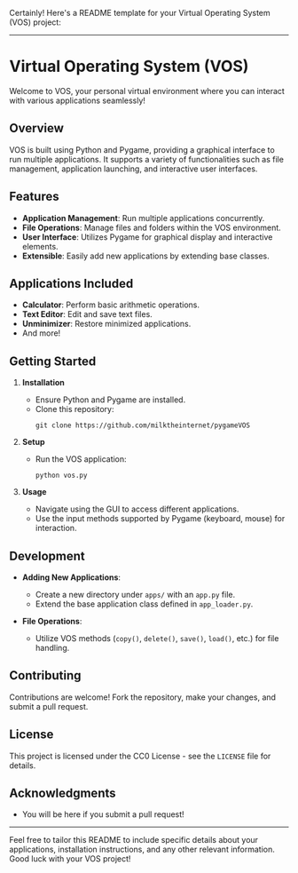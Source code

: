 Certainly! Here's a README template for your Virtual Operating System (VOS) project:

---

# Virtual Operating System (VOS)

Welcome to VOS, your personal virtual environment where you can interact with various applications seamlessly!

## Overview

VOS is built using Python and Pygame, providing a graphical interface to run multiple applications. It supports a variety of functionalities such as file management, application launching, and interactive user interfaces.

## Features

- **Application Management**: Run multiple applications concurrently.
- **File Operations**: Manage files and folders within the VOS environment.
- **User Interface**: Utilizes Pygame for graphical display and interactive elements.
- **Extensible**: Easily add new applications by extending base classes.

## Applications Included

- **Calculator**: Perform basic arithmetic operations.
- **Text Editor**: Edit and save text files.
- **Unminimizer**: Restore minimized applications.
- And more!

## Getting Started

1. **Installation**
   - Ensure Python and Pygame are installed.
   - Clone this repository:
     ```
     git clone https://github.com/milktheinternet/pygameVOS
     ```
   
2. **Setup**
   - Run the VOS application:
     ```
     python vos.py
     ```

3. **Usage**
   - Navigate using the GUI to access different applications.
   - Use the input methods supported by Pygame (keyboard, mouse) for interaction.

## Development

- **Adding New Applications**:
  - Create a new directory under `apps/` with an `app.py` file.
  - Extend the base application class defined in `app_loader.py`.

- **File Operations**:
  - Utilize VOS methods (`copy()`, `delete()`, `save()`, `load()`, etc.) for file handling.

## Contributing

Contributions are welcome! Fork the repository, make your changes, and submit a pull request.

## License

This project is licensed under the CC0 License - see the `LICENSE` file for details.

## Acknowledgments

- You will be here if you submit a pull request!

---

Feel free to tailor this README to include specific details about your applications, installation instructions, and any other relevant information. Good luck with your VOS project!
